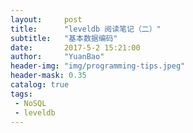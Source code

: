 ```yaml
---
layout:     post
title:      "leveldb 阅读笔记（二）"
subtitle:   "基本数据编码"
date:       2017-5-2 15:21:00
author:     "YuanBao"
header-img: "img/programming-tips.jpeg"
header-mask: 0.35
catalog: true
tags:
 - NoSQL
 - leveldb
---
```



